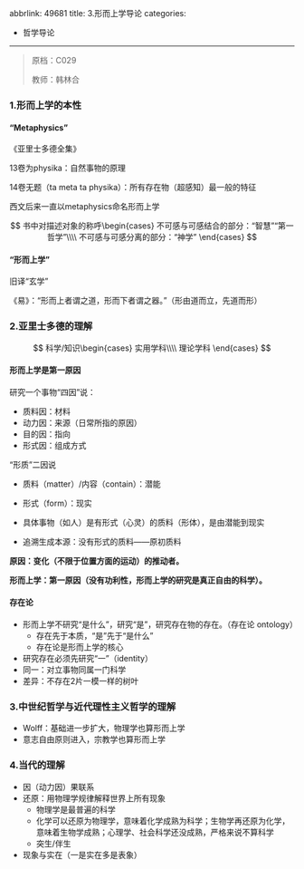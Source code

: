abbrlink: 49681
title: 3.形而上学导论
categories:
  - 哲学导论
---
> 原档：C029
>
> 教师：韩林合

### 1.形而上学的本性

#### “Metaphysics”

《亚里士多德全集》

13卷为physika：自然事物的原理

14卷无题（ta meta ta physika）：所有存在物（超感知）最一般的特征

西文后来一直以metaphysics命名形而上学

$$
书中对描述对象的称呼\begin{cases}
不可感与可感结合的部分：“智慧”“第一哲学”\\\\
不可感与可感分离的部分：“神学”
\end{cases}
$$

#### “形而上学”

旧译“玄学”

《易》：“形而上者谓之道，形而下者谓之器。”（形由道而立，先道而形）

### 2.亚里士多德的理解

$$
科学/知识\begin{cases}
实用学科\\\\
理论学科
\end{cases}
$$

#### 形而上学是第一原因

研究一个事物“四因”说：

- 质料因：材料
- 动力因：来源（日常所指的原因）
- 目的因：指向
- 形式因：组成方式

“形质”二因说

- 质料（matter）/内容（contain）：潜能
- 形式（form）：现实

- 具体事物（如人）是有形式（心灵）的质料（形体），是由潜能到现实
- 追溯生成本源：没有形式的质料——原初质料

**原因：变化（不限于位置方面的运动）的推动者。**

**形而上学：第一原因（没有功利性，形而上学的研究是真正自由的科学）。**

#### 存在论

- 形而上学不研究“是什么”，研究“是”，研究存在物的存在。（存在论 ontology）
  - 存在先于本质，“是”先于“是什么”
  - 存在论是形而上学的核心
- 研究存在必须先研究“一”（identity）
- 同一：对立事物同属一门科学
- 差异：不存在2片一模一样的树叶

### 3.中世纪哲学与近代理性主义哲学的理解

- Wolff：基础进一步扩大，物理学也算形而上学
- 意志自由原则进入，宗教学也算形而上学

### 4.当代的理解

- 因（动力因）果联系
- 还原：用物理学规律解释世界上所有现象
  - 物理学是最普遍的科学
  - 化学可以还原为物理学，意味着化学成熟为科学；生物学再还原为化学，意味着生物学成熟；心理学、社会科学还没成熟，严格来说不算科学
  - 突生/伴生
- 现象与实在（一是实在多是表象）

